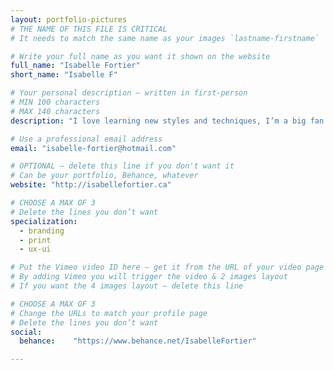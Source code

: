 ```yaml
---
layout: portfolio-pictures
# THE NAME OF THIS FILE IS CRITICAL
# It needs to match the same name as your images `lastname-firstname`

# Write your full name as you want it shown on the website
full_name: "Isabelle Fortier"
short_name: "Isabelle F"

# Your personal description — written in first-person
# MIN 100 characters
# MAX 140 characters
description: "I love learning new styles and techniques, I’m a big fan of keyboard shortcuts, and my brother says I have a great sense of humour."

# Use a professional email address
email: "isabelle-fortier@hotmail.com"

# OPTIONAL — delete this line if you don't want it
# Can be your portfolio, Behance, whatever
website: "http://isabellefortier.ca"

# CHOOSE A MAX OF 3
# Delete the lines you don’t want
specialization:
  - branding
  - print
  - ux-ui

# Put the Vimeo video ID here — get it from the URL of your video page
# By adding Vimeo you will trigger the video & 2 images layout
# If you want the 4 images layout — delete this line

# CHOOSE A MAX OF 3
# Change the URLs to match your profile page
# Delete the lines you don’t want
social:
  behance:    "https://www.behance.net/IsabelleFortier"

---
```

